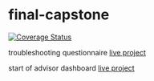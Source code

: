 # final-capstone

[![Coverage Status](https://coveralls.io/repos/github/sretundijr/final-capstone/badge.svg?branch=master)](https://coveralls.io/github/sretundijr/final-capstone?branch=master)

troubleshooting questionnaire
[live project](http://hawker-panda-52605.netlify.com/troubleshooting-questionnaire/)

start of advisor dashboard
[live project](http://hawker-panda-52605.netlify.com/advisor-dashboard/)

